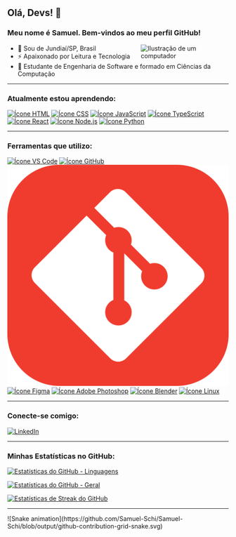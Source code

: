 ## Olá, Devs! 👋

### Meu nome é Samuel. Bem-vindos ao meu perfil GitHub!

<img src="https://raw.githubusercontent.com/MicaelliMedeiros/micaellimedeiros/master/image/computer-illustration.png" alt="Ilustração de um computador" min-width="200px" max-width="200px" width="200px" align="right">

- 📍 Sou de Jundiaí/SP, Brasil
- ⚡ Apaixonado por Leitura e Tecnologia
- 🧠 Estudante de Engenharia de Software e formado em Ciências da Computação

---

### Atualmente estou aprendendo:

[![Ícone HTML](https://skillicons.dev/icons?i=html)](https://developer.mozilla.org/pt-BR/docs/Web/HTML)
[![Ícone CSS](https://skillicons.dev/icons?i=css)](https://developer.mozilla.org/pt-BR/docs/Web/CSS)
[![Ícone JavaScript](https://skillicons.dev/icons?i=js)](https://developer.mozilla.org/pt-BR/docs/Web/JavaScript)
[![Ícone TypeScript](https://skillicons.dev/icons?i=ts)](https://www.typescriptlang.org/pt/)
[![Ícone React](https://skillicons.dev/icons?i=react)](https://pt-br.react.dev)
[![Ícone Node.js](https://skillicons.dev/icons?i=nodejs)](https://nodejs.org)
[![Ícone Python](https://skillicons.dev/icons?i=py)](https://www.python.org/)

---

### Ferramentas que utilizo:

[![Ícone VS Code](https://skillicons.dev/icons?i=vscode)](https://code.visualstudio.com)
[![Ícone GitHub](https://skillicons.dev/icons?i=github)](https://github.com/)
[![Ícone Git](https://raw.githubusercontent.com/tandpfun/skill-icons/main/icons/Git.svg)](https://git-scm.com)
[![Ícone Figma](https://skillicons.dev/icons?i=figma)](https://www.figma.com)
[![Ícone Adobe Photoshop](https://skillicons.dev/icons?i=ps)](https://www.adobe.com/br/products/photoshop.html)
[![Ícone Blender](https://skillicons.dev/icons?i=blender)](https://www.blender.org/)
[![Ícone Linux](https://skillicons.dev/icons?i=linux)](https://pt.wikipedia.org/wiki/Linux)

---

### Conecte-se comigo:

[![LinkedIn](https://img.shields.io/badge/-linkedin-%230077B5?style=for-the-badge&logo=linkedin&logoColor=white)](https://www.linkedin.com/in/samuel-schiavo-843bbb209)

---

### Minhas Estatísticas no GitHub:

[![Estatísticas do GitHub - Linguagens](https://github-readme-stats.vercel.app/api/top-langs/?username=samuel-schi&layout=compact&langs_count=7&theme=radical)](https://github.com/anurag-dev/github-readme-stats)

[![Estatísticas do GitHub - Geral](https://github-readme-stats.vercel.app/api/?username=samuel-schi&show_icons=true&include_all_commits=true&theme=radical)](https://github.com/anurag-dev/github-readme-stats)

[![Estatísticas de Streak do GitHub](http://github-readme-streak-stats.herokuapp.com/?user=samuel-schi&theme=radical)](https://github.com/DenverCoder1/github-readme-streak-stats)

---

<div>
  ![Snake animation](https://github.com/Samuel-Schi/Samuel-Schi/blob/output/github-contribution-grid-snake.svg)
</div>
